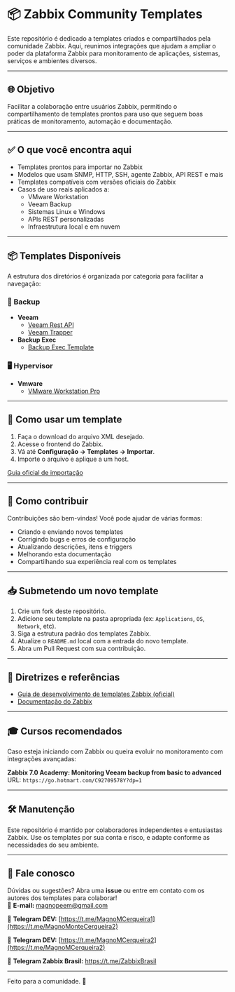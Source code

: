 # 📦 Zabbix Community Templates

Este repositório é dedicado a templates criados e compartilhados pela comunidade Zabbix. Aqui, reunimos integrações que ajudam a ampliar o poder da plataforma Zabbix para monitoramento de aplicações, sistemas, serviços e ambientes diversos.

---

## 🌐 Objetivo

Facilitar a colaboração entre usuários Zabbix, permitindo o compartilhamento de templates prontos para uso que seguem boas práticas de monitoramento, automação e documentação.

---

## ✅ O que você encontra aqui

- Templates prontos para importar no Zabbix
- Modelos que usam SNMP, HTTP, SSH, agente Zabbix, API REST e mais
- Templates compatíveis com versões oficiais do Zabbix
- Casos de uso reais aplicados a:
  - VMware Workstation
  - Veeam Backup
  - Sistemas Linux e Windows
  - APIs REST personalizadas
  - Infraestrutura local e em nuvem

---

## 📦 Templates Disponíveis

A estrutura dos diretórios é organizada por categoria para facilitar a navegação:

### 🔄 Backup
- **Veeam**
  - [Veeam Rest API](Templates/Backup/Veeam/Veeam%20Rest%20API)
  - [Veeam Trapper](Templates/Backup/Veeam/Veeam%20Trapper)
- **Backup Exec**
  - [Backup Exec Template](Templates/Backup/Backup%20Exec)

### 🖥️ Hypervisor
- **Vmware**
  - [VMware Workstation Pro](Templates/Hypervisor/Vmware/VMware%20Workstation%20Pro)

---

## 🚀 Como usar um template

1. Faça o download do arquivo XML desejado.
2. Acesse o frontend do Zabbix.
3. Vá até **Configuração → Templates → Importar**.
4. Importe o arquivo e aplique a um host.

[Guia oficial de importação](https://www.zabbix.com/documentation/current/manual/xml_export_import/templates#importing)

---

## 🤝 Como contribuir

Contribuições são bem-vindas! Você pode ajudar de várias formas:

- Criando e enviando novos templates
- Corrigindo bugs e erros de configuração
- Atualizando descrições, itens e triggers
- Melhorando esta documentação
- Compartilhando sua experiência real com os templates

---

## 📥 Submetendo um novo template

1. Crie um fork deste repositório.
2. Adicione seu template na pasta apropriada (ex: `Applications`, `OS`, `Network`, etc).
3. Siga a estrutura padrão dos templates Zabbix.
4. Atualize o `README.md` local com a entrada do novo template.
5. Abra um Pull Request com sua contribuição.

---

## 📘 Diretrizes e referências

- [Guia de desenvolvimento de templates Zabbix (oficial)](https://www.zabbix.com/documentation/guidelines/en/thosts)
- [Documentação do Zabbix](https://www.zabbix.com/documentation/current/manual)

---

## 🎓 Cursos recomendados

Caso esteja iniciando com Zabbix ou queira evoluir no monitoramento com integrações avançadas:

**Zabbix 7.0 Academy: Monitoring Veeam backup from basic to advanced**  
URL: `https://go.hotmart.com/C92709578Y?dp=1`

---

## 🛠️ Manutenção

Este repositório é mantido por colaboradores independentes e entusiastas Zabbix. Use os templates por sua conta e risco, e adapte conforme as necessidades do seu ambiente.

---

## 📢 Fale conosco

Dúvidas ou sugestões? Abra uma **issue** ou entre em contato com os autores dos templates para colaborar!  
📧 **E-mail:** magnopeem@gmail.com  

💬 **Telegram DEV:** [https://t.me/MagnoMCerqueira1](https://t.me/MagnoMonteCerqueira2)

💬 **Telegram DEV:** [https://t.me/MagnoMCerqueira2](https://t.me/MagnoMCerqueira2)

💬 **Telegram Zabbix Brasil:** https://t.me/ZabbixBrasil

---

Feito para a comunidade. 💙
